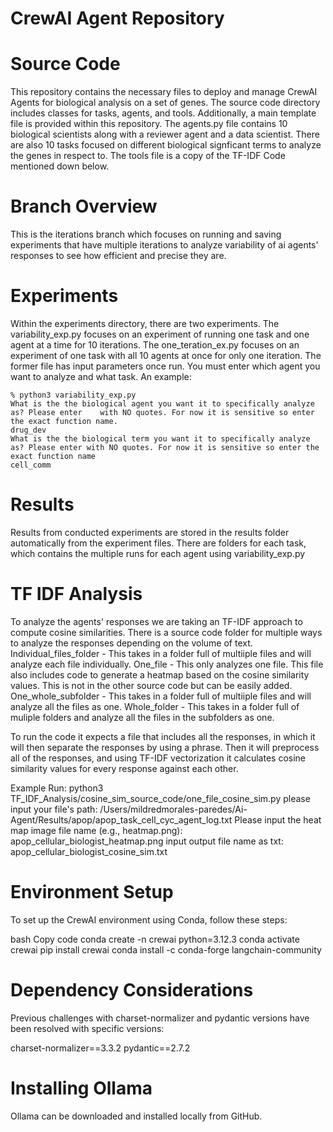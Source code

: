 # CrewAI Agent Repository

# Source Code
This repository contains the necessary files to deploy and manage CrewAI Agents for biological analysis on a set of genes. The source code directory includes classes for tasks, agents, and tools. Additionally, a main template file is provided within this repository. The agents.py file contains 10 biological scientists along with a reviewer agent and a data scientist. There are also 10 tasks focused on different biological signficant terms to analyze the genes in respect to. The tools file is a copy of the TF-IDF Code mentioned down below. 

# Branch Overview
This is the iterations branch which focuses on running and saving experiments that have multiple iterations to analyze variability of ai agents' responses to see how efficient and precise they are.

# Experiments
Within the experiments directory, there are two experiments. The variability_exp.py focuses on an experiment of running one task and one agent at a time for 10 iterations. The one_teration_ex.py focuses on an experiment of one task with all 10 agents at once for only one iteration. The former file has input parameters once run. You must enter which agent you want to analyze and what task. An example:

```
% python3 variability_exp.py
What is the the biological agent you want it to specifically analyze as? Please enter    with NO quotes. For now it is sensitive so enter the exact function name.
drug_dev
What is the the biological term you want it to specifically analyze as? Please enter with NO quotes. For now it is sensitive so enter the exact function name
cell_comm
```

# Results
Results from conducted experiments are stored in the results folder automatically from the experiment files. There are folders for each task, which contains the multiple runs for each agent using variability_exp.py

# TF IDF Analysis
To analyze the agents' responses we are taking an TF-IDF approach to compute cosine similarities. There is a source code folder for multiple ways to analyze the responses depending on the volume of text. 
Individual_files_folder - This takes in a folder full of multiiple files and will analyze each file individually.
One_file - This only analyzes one file. This file also includes code to generate a heatmap based on the cosine similarity values. This is not in the other source code but can be easily added.
One_whole_subfolder - This takes in a folder full of multiiple files and will analyze all the files as one.
Whole_folder - This takes in a folder full of muliple folders and analyze all the files in the subfolders as one.

To run the code it expects a file that includes all the responses, in which it will then separate the responses by using a phrase. Then it will preprocess all of the responses, and using TF-IDF vectorization it calculates cosine similarity values for every response against each other. 

Example Run:
 python3 TF_IDF_Analysis/cosine_sim_source_code/one_file_cosine_sim.py
 please input your file's path:
 /Users/mildredmorales-paredes/Ai-Agent/Results/apop/apop_task_cell_cyc_agent_log.txt
 Please input the heat map image file name (e.g., heatmap.png):
 apop_cellular_biologist_heatmap.png
 input output file name as txt:
 apop_cellular_biologist_cosine_sim.txt


# Environment Setup
To set up the CrewAI environment using Conda, follow these steps:

bash Copy code conda create -n crewai python=3.12.3 conda activate crewai pip install crewai conda install -c conda-forge langchain-community

# Dependency Considerations
Previous challenges with charset-normalizer and pydantic versions have been resolved with specific versions:

charset-normalizer==3.3.2 pydantic==2.7.2

# Installing Ollama
Ollama can be downloaded and installed locally from GitHub.
